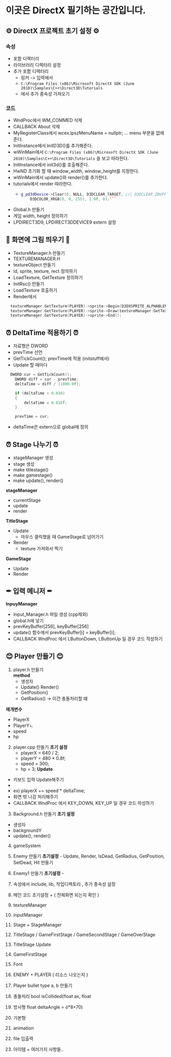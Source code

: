 # 이곳은 DirectX 필기하는 공간입니다.

## ⚙ DirectX 프로젝트 초기 설정 ⚙

### 속성
- 포함 디렉터리
- 라이브러리 디렉터리 설정  
- 추가 포함 디렉터리
  - 링커 -> 입력에서 
  - ```C:\Program Files (x86)\Microsoft DirectX SDK (June 2010)\Samples\C++\Direct3D\Tutorials```
  - 에서 추가 종속성 가져오기

### 코드 
- WndProc에서 WM_COMMED 삭제
- CALLBACK About 삭제
- MyRegisterClass에서  wcex.lpszMenuName   = nullptr; ... menu 부분을 없애준다.
- InitInstance에서 InitD3D()를 추가해준다.
- wWinMain에서 ```C:\Program Files (x86)\Microsoft DirectX SDK (June 2010)\Samples\C++\Direct3D\Tutorials``` 을 보고 따라한다. 
- InitInstance에서 init3d()를 호출해준다.
- HwND 초기화 할 때 window_width, window_height를 지정한다.
- wWinMain에서 update()와 render()를 추가한다.
- tutorials에서 render 따라한다.
  - ```cpp 
    g_pd3dDevice->Clear(0, NULL, D3DCLEAR_TARGET, //| D3DCLEAR_ZBUFFER,
        D3DCOLOR_XRGB(0, 0, 255), 1.0f, 0);```
- Global.h 만들기
- 게임 width, height 정의하기
- LPDIRECT3D9, LPDIRECT3DDEVICE9 extern 설정

## 🎨 화면에 그림 띄우기 🎨
- TextureManager.h 만들기
- TEXTUREMANAGER.H 
- textureObject 만들기
- id, sprite, texture, rect 정의하기
- LoadTexture, GetTexture 정의하기
- InitRsc() 만들기
- LoadTexture 호출하기 
- Render에서 
```cpp
  textureManager.GetTexture(PLAYER)->sprite->Begin(D3DXSPRITE_ALPHABLEND);
  textureManager.GetTexture(PLAYER)->sprite->Draw(textureManager.GetTexture(PLAYER)->texture, &textureManager.GetTexture(PLAYER)->rect, nullptr, &pos, D3DCOLOR_XRGB(255, 255, 255));
  textureManager.GetTexture(PLAYER)->sprite->End();
```

## ⏰ DeltaTime 적용하기 ⏰
- 자료형은 DWORD
- prevTime 선언
- GetTickCount(); prevTime에 적용 (initstuff에서)
- Update 할 때마다
```cpp
  DWORD cur = GetTickCount();    
    DWORD diff = cur - prevTime;
    deltaTime = diff / (1000.0f);

    if (deltaTime > 0.016)
    {
        deltaTime = 0.016f;
    }

    prevTime = cur;
```
- deltaTime은 extern으로 global에 정의

## ⏰ Stage 나누기 ⏰
- stageManager 생성
- stage 생성
- make titlestage() 
- make gamestage()
- make update(), render()

**stageManager** 
- currentStage 
- update
- render

**TitleStage**
- Update 
  - 마우스 클릭했을 때 GameStage로 넘어가기
- Render
  - texture 가져와서 찍기

**GameStage**
- Update
- Render

## ✒ 입력 메니저 ✒

**InpuyManager**
- Input_Manager.h 파일 생성 (cpp제외)
- global.h에 넣기
- prevKeyBuffer[256], keyBuffer[256]
- update() 함수에서 prevKeyBuffer[i] = keyBuffer[i];
- CALLBACK WndProc 에서 LButtonDown, LButtonUp 일 경우 코드 작성하기 

## 😊 Player 만들기 😊
1. player.h 만들기  
   **method**
   - 생성자
   - Update() Render()
   - GetPosition()
   - GetRadius() -> 이건 충돌처리할 떄

  **매개변수**
  - PlayerX
  - PlayerYㄴ
  - speed
  - hp

2. player.cpp 만들기
	**초기 설정**
	- playerX = 640 / 2;
	- playerY = 480 * 0.8f;
	- speed = 300;
	- hp = 3;
  **Update**
  - 키보드 입력 Update해주기 
  - 
  - ex) playerX += speed * deltaTime;
  - 화면 밖 나감 처리해주기
  - CALLBACK WndProc 에서 KEY_DOWN, KEY_UP 일 경우 코드 작성하기 

3. Background.h 만들기
  **초기 설정**
  - 생성자
  - backgroundY
  - update(), render()

4. gameSystem
  1. Enemy 만들기
    **초기설정**
    - Update, Render, IsDead, GetRadius, GetPosition, SetDead, Hit 만들기
  2. Enemy1 만들기
    **초기설정**
    - 
1. 속성에서 include, lib, 작업디렉토리 , 추가 종속성 설정
2. 메인 코드 초기설정 + ( 전체화면 되는지 확인 )
3. textureManager
4. inputManager
5. Stage + StageManager
6. TitleStage / GameFirstStage / GameSecondStage / GameOverStage
7. TitleStage Update
8. GameFirstStage

9. Font
10. ENEMY + PLAYER ( 리소스 나오는지 ) 
11. Player bullet type a, b 만들기
12. 충돌처리
bool isCollided(float ax, float 
13. 방사형
float deltaAngle = (i*8+70)
14. 기본형
15. animation
16. file 입출력
17. 아이템 + 여러가지 사항들..